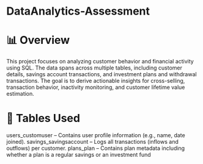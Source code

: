 # DataAnalytics-Assessment

# 📊 Overview
This project focuses on analyzing customer behavior and financial activity using SQL. The data spans across multiple tables, including customer details, savings account transactions, and investment plans and withdrawal transactions. The goal is to derive actionable insights for cross-selling, transaction behavior, inactivity monitoring, and customer lifetime value estimation.

# 📁 Tables Used
users_customuser – Contains user profile information (e.g., name, date joined).
savings_savingsaccount – Logs all transactions (inflows and outflows) per customer.
plans_plan – Contains plan metadata including whether a plan is a regular savings or an investment fund

